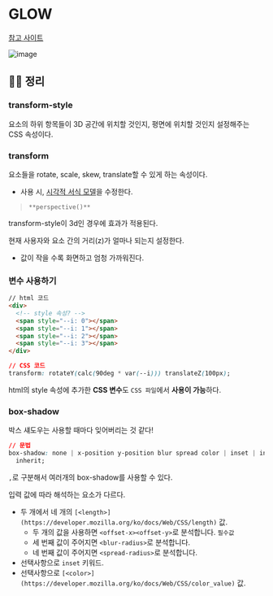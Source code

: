 # GLOW

[참고 사이트](https://www.youtube.com/watch?v=nmC6QDCB7zI)

![image](https://user-images.githubusercontent.com/44540726/197915136-668934f2-9320-4f4e-9ef3-3678cacb0ec5.png)

## 🐱‍🐉 정리

### transform-style

요소의 하위 항목들이 3D 공간에 위치할 것인지, 평면에 위치할 것인지 설정해주는 CSS 속성이다.

### transform

요소들을 rotate, scale, skew, translate할 수 있게 하는 속성이다.

- 사용 시, [시각적 서식 모델](https://developer.mozilla.org/ko/docs/Web/CSS/Visual_formatting_model)을 수정한다.

> `**perspective()**`

transform-style이 3d인 경우에 효과가 적용된다.

현재 사용자와 요소 간의 거리(z)가 얼마나 되는지 설정한다.

- 값이 작을 수록 화면하고 엄청 가까워진다.

### 변수 사용하기

```html
// html 코드
<div>
  <!-- style 속성? -->
  <span style="--i: 0"></span>
  <span style="--i: 1"></span>
  <span style="--i: 2"></span>
  <span style="--i: 3"></span>
</div>
```

```css
// CSS 코드
transform: rotateY(calc(90deg * var(--i))) translateZ(100px);
```

html의 style 속성에 추가한 **CSS 변수**도 `CSS 파일`에서 **사용이 가능**하다.

### box-shadow

박스 섀도우는 사용할 때마다 잊어버리는 것 같다!

```css
// 문법
box-shadow: none | x-position y-position blur spread color | inset | initial |
  inherit;
```

`,`로 구분해서 여러개의 box-shadow를 사용할 수 있다.

입력 값에 따라 해석하는 요소가 다르다.

- 두 개에서 네 개의 `[<length>](https://developer.mozilla.org/ko/docs/Web/CSS/length)` 값.
  - 두 개의 값을 사용하면 `<offset-x><offset-y>`로 분석합니다. `필수값`
  - 세 번째 값이 주어지면 `<blur-radius>`로 분석합니다.
  - 네 번째 값이 주어지면 `<spread-radius>`로 분석합니다.
- 선택사항으로 `inset` 키워드.
- 선택사항으로 `[<color>](https://developer.mozilla.org/ko/docs/Web/CSS/color_value)` 값.
